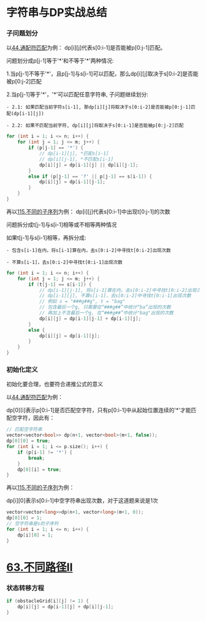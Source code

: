 # 字符串与DP实战总结
### 子问题划分
以[44.通配符匹配](https://leetcode-cn.com/problems/wildcard-matching/)为例：
dp[i][j]代表s[0:i-1]是否能被p[0:j-1]匹配。

问题划分成p[j-1]等于'\*'和不等于'\*'两种情况:

1.当p[j-1]不等于'\*'，且p[j-1]与s[i-1]可以匹配，那么dp[i][j]取决于s[0:i-2]是否能被p[0:j-2]匹配

2.当p[j-1]等于'\*'，'\*'可以匹配任意字符串, 子问题继续划分:
  
    - 2.1: 如果匹配当前字符s[i-1], 那dp[i][j]将取决于s[0:i-2]是否能被p[0:j-1]匹配(dp[i-1][j])
    
    - 2.2: 如果不匹配当前字符, dp[i][j]将取决于s[0:i-1]是否能被p[0:j-2]匹配

```cpp
for (int i = 1; i <= n; i++) {
    for (int j = 1; j <= m; j++) {
        if (p[j-1] == '*') {
            // dp[i-1][j], *匹配s[i-1]
            // dp[i][j-1], *不匹配s[i-1]
            dp[i][j] = dp[i-1][j] || dp[i][j-1];
        }
        else if (p[j-1] == '?' || p[j-1] == s[i-1]) {
            dp[i][j] = dp[i-1][j-1];
        }
    }
}
```

再以[115.不同的子序列](https://leetcode-cn.com/problems/distinct-subsequences/)为例：
dp[i][j]代表s[0:i-1]中出现t[0:j-1]的次数

问题拆分成t[j-1]与s[i-1]相等或不相等两种情况

如果t[j-1]与s[i-1]相等，再拆分成:

    - 包含s[i-1]在内，将s[i-1]算在内，去s[0:i-2]中寻找t[0:i-2]出现次数
    
    - 不算s[i-1]，去s[0:i-2]中寻找t[0:i-1]出现次数

```cpp
for (int i = 1; i <= n; i++) {
    for (int j = 1; j <= m; j++) {
        if (t[j-1] == s[i-1]) {
            // dp[i-1][j-1], 将s[i-1]算在内，去s[0:i-2]中寻找t[0:i-2]出现次数
            // dp[i-1][j], 不算s[i-1]，去s[0:i-2]中寻找t[0:i-1]出现次数
            // 例如 s = "###g##g", t = "bag"
            // 包含最后一个g, 只需要在“###g##”中统计“ba”出现的次数
            // 再加上不含最后一个g, 在“###g##”中统计"bag"出现的次数
            dp[i][j] = dp[i-1][j-1] + dp[i-1][j];
        }
        else {
            dp[i][j] = dp[i-1][j];
        }
    }
}
```

### 初始化定义
初始化要合理，也要符合递推公式的意义

以[44.通配符匹配](https://leetcode-cn.com/problems/wildcard-matching/)为例：

dp[0][i]表示p[0:i-1]是否匹配空字符，只有p[0:i-1]中从起始位置连续的'\*'才能匹配空字符，因此有：

```cpp
// 匹配空字符串
vector<vector<bool>> dp(n+1, vector<bool>(m+1, false));
dp[0][0] = true;
for (int i = 1; i <= p.size(); i++) {
    if (p[i-1] != '*') {
        break;
    }
    dp[0][i] = true;
}
```
再以[115.不同的子序列](https://leetcode-cn.com/problems/distinct-subsequences/)为例：

dp[i][0]表示s[0:i-1]中空字符串出现次数，对于这道题来说是1次

```cpp
vector<vector<long>>dp(n+1, vector<long>(m+1, 0));
dp[0][0] = 1;
// 空字符串是s的子序列
for (int i = 1; i <= n; i++) {
    dp[i][0] = 1;
}
```

# [63.不同路径II](https://leetcode-cn.com/problems/unique-paths-ii/)
### 状态转移方程
```cpp
if (obstacleGrid[i][j] != 1) {
    dp[i][j] = dp[i-1][j] + dp[i][j-1];
}
```


